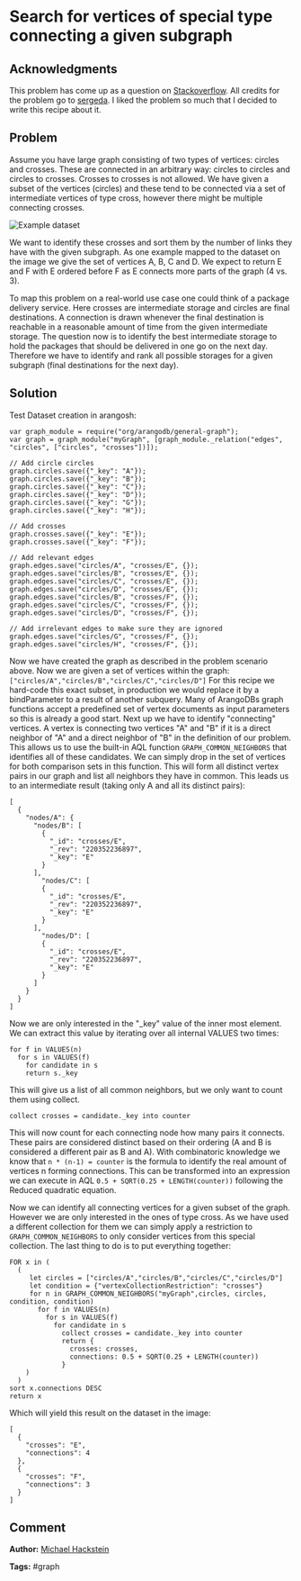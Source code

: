 # Search for vertices of special type connecting a given subgraph

## Acknowledgments

This problem has come up as a question on [Stackoverflow][1].
All credits for the problem go to [sergeda][2].
I liked the problem so much that I decided to write this recipe about it.

## Problem

Assume you have large graph consisting of two types of vertices: circles and crosses.
These are connected in an arbitrary way: circles to circles and circles to crosses.
Crosses to crosses is not allowed.
We have given a subset of the vertices (circles) and these tend to be connected via a set of intermediate vertices of type cross, however there might be multiple connecting crosses.

![Example dataset][3]

We want to identify these crosses and sort them by the number of links they have with the given subgraph.
As one example mapped to the dataset on the image we give the set of vertices A, B, C and D.
We expect to return E and F with E ordered before F as E connects more parts of the graph (4 vs. 3).

To map this problem on a real-world use case one could think of a package delivery service.
Here crosses are intermediate storage and circles are final destinations.
A connection is drawn whenever the final destination is reachable in a reasonable amount of time from the given intermediate storage.
The question now is to identify the best intermediate storage to hold the packages that should be delivered in one go on the next day.
Therefore we have to identify and rank all possible storages for a given subgraph (final destinations for the next day).

## Solution

Test Dataset creation in arangosh:

    var graph_module = require("org/arangodb/general-graph");
    var graph = graph_module("myGraph", [graph_module._relation("edges", "circles", ["circles", "crosses"])]);

    // Add circle circles
    graph.circles.save({"_key": "A"});
    graph.circles.save({"_key": "B"});
    graph.circles.save({"_key": "C"});
    graph.circles.save({"_key": "D"});
    graph.circles.save({"_key": "G"});
    graph.circles.save({"_key": "H"});

    // Add crosses
    graph.crosses.save({"_key": "E"});
    graph.crosses.save({"_key": "F"});

    // Add relevant edges
    graph.edges.save("circles/A", "crosses/E", {});
    graph.edges.save("circles/B", "crosses/E", {});
    graph.edges.save("circles/C", "crosses/E", {});
    graph.edges.save("circles/D", "crosses/E", {});
    graph.edges.save("circles/B", "crosses/F", {});
    graph.edges.save("circles/C", "crosses/F", {});
    graph.edges.save("circles/D", "crosses/F", {});

    // Add irrelevant edges to make sure they are ignored
    graph.edges.save("circles/G", "crosses/F", {});
    graph.edges.save("circles/H", "crosses/F", {});

Now we have created the graph as described in the problem scenario above.
Now we are given a set of vertices within the graph: `["circles/A","circles/B","circles/C","circles/D"]`
For this recipe we hard-code this exact subset, in production we would replace it by a bindParameter to a result of another subquery.
Many of ArangoDBs graph functions accept a predefined set of vertex documents as input parameters so this is already a good start.
Next up we have to identify "connecting" vertices.
A vertex is connecting two vertices "A" and "B" if it is a direct neighbor of "A" and a direct neighbor of "B" in the definition of our problem.
This allows us to use the built-in AQL function `GRAPH_COMMON_NEIGHBORS` that identifies all of these candidates.
We can simply drop in the set of vertices for both comparison sets in this function.
This will form all distinct vertex pairs in our graph and list all neighbors they have in common.
This leads us to an intermediate result (taking only A and all its distinct pairs):

    [
      {
        "nodes/A": {
          "nodes/B": [
            {
              "_id": "crosses/E",
              "_rev": "220352236897",
              "_key": "E"
            }
          ],
            "nodes/C": [
            {
              "_id": "crosses/E",
              "_rev": "220352236897",
              "_key": "E"
            }
          ],
            "nodes/D": [
            {
              "_id": "crosses/E",
              "_rev": "220352236897",
              "_key": "E"
            }
          ]
        }
      }
    ]

Now we are only interested in the "_key" value of the inner most element.
We can extract this value by iterating over all internal VALUES two times:

    for f in VALUES(n)
      for s in VALUES(f)
        for candidate in s 
        return s._key

This will give us a list of all common neighbors, but we only want to count them using collect.

    collect crosses = candidate._key into counter

This will now count for each connecting node how many pairs it connects.
These pairs are considered distinct based on their ordering (A and B is considered a different pair as B and A).
With combinatoric knowledge we know that `n * (n-1) = counter` is the formula to identify the real amount of vertices n forming connections.
This can be transformed into an expression we can execute in AQL `0.5 + SQRT(0.25 + LENGTH(counter))` following the Reduced quadratic equation.

Now we can identify all connecting vertices for a given subset of the graph.
However we are only interested in the ones of type cross.
As we have used a different collection for them we can simply apply a restriction to `GRAPH_COMMON_NEIGHBORS` to only consider vertices from this special collection.
The last thing to do is to put everything together:

    FOR x in (
      (
         let circles = ["circles/A","circles/B","circles/C","circles/D"]
         let condition = {"vertexCollectionRestriction": "crosses"}
         for n in GRAPH_COMMON_NEIGHBORS("myGraph",circles, circles, condition, condition)
           for f in VALUES(n)
             for s in VALUES(f)
               for candidate in s 
                 collect crosses = candidate._key into counter
                 return {
                   crosses: crosses,
                   connections: 0.5 + SQRT(0.25 + LENGTH(counter))
                 }
        )
      )
    sort x.connections DESC
    return x

Which will yield this result on the dataset in the image:

    [
      {
        "crosses": "E",
        "connections": 4
      },
      {
        "crosses": "F",
        "connections": 3
      }
    ]

## Comment

**Author:** [Michael Hackstein](https://github.com/mchacki)

**Tags:** #graph

[1]: http://stackoverflow.com/questions/27520753/find-the-cross-node-for-number-of-nodes-in-arangodb/27530898?noredirect=1#comment43506796_27530898
[2]: http://stackoverflow.com/users/2592822/sergeda
[3]: https://www.arangodb.com/wp-content/uploads/2014/12/graph1.png
